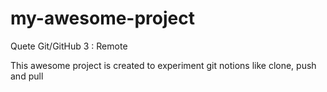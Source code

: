 # my-awesome-project
Quete Git/GitHub 3 : Remote

This awesome project is created to experiment git notions like clone, push and pull
